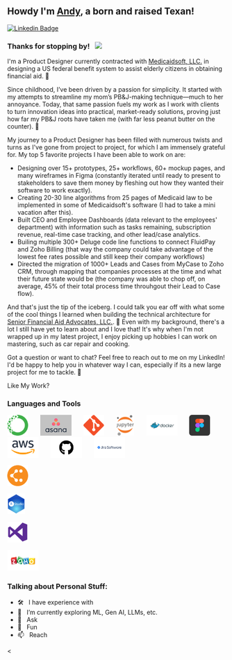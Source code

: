 ## Howdy I'm [Andy](https://github.com/garcia57/), a born and raised Texan!

[![Linkedin Badge](https://img.shields.io/badge/-LinkedIn-0e76a8?style=flat-square&logo=Linkedin&logoColor=white)](https://linkedin.com/in/andy-moroni-garcia)

### Thanks for stopping by! &nbsp; ![](https://visitor-badge.glitch.me/badge?page_id=garcia57.garcia57&style=flat-square&color=0088cc)
  
I'm a Product Designer currently contracted with [Medicaidsoft, LLC.](https://www.medicaidsoft.com/) in designing a US federal benefit system to assist elderly citizens in obtaining financial aid. 📝

Since childhood, I’ve been driven by a passion for simplicity. It started with my attempts to streamline my mom’s PB&J-making technique—much to her annoyance. Today, that same passion fuels my work as I work with clients to turn innovation ideas into practical, market-ready solutions, proving just how far my PB&J roots have taken me (with far less peanut butter on the counter). 🍞

My journey to a Product Designer has been filled with numerous twists and turns as I've gone from project to project, for which I am immensely grateful for. My top 5 favorite projects I have been able to work on are: 
- Designing over 15+ prototypes, 25+ workflows, 60+ mockup pages, and many wireframes in Figma (constantly iterated until ready to present to stakeholders to save them money by fleshing out how they wanted their software to work exactly).  
- Creating 20-30 line algorithms from 25 pages of Medicaid law to be implemented in some of Medicaidsoft's software (I had to take a mini vacation after this).
- Built CEO and Employee Dashboards (data relevant to the employees' department) with information such as tasks remaining, subscription revenue, real-time case tracking, and other lead/case analytics.
- Builing multiple 300+ Deluge code line functions to connect FluidPay and Zoho Billing (that way the company could take advantage of the lowest fee rates possible and still keep their company workflows)
- Directed the migration of 1000+ Leads and Cases from MyCase to Zoho CRM, through mapping that companies processes at the time and what their future state would be (the company was able to chop off, on average, 45% of their total process time throuhgout their Lead to Case flow).

And that's just the tip of the iceberg. I could talk you ear off with what some of the cool things I learned when building the technical architecture for [Senior Financial Aid Advocates, LLC.](https://www.sfaa.info). 
👋
Even with my background, there's a lot I still have yet to learn about and I love that! It's why when I'm not wrapped up in my latest project, I enjoy picking up hobbies I can work on mastering, such as car repair and cooking.

Got a question or want to chat? Feel free to reach out to me on my LinkedIn! I'd be happy to help you in whatever way I can, especially if its a new large project for me to tackle. 🌟

Like My Work?

### Languages and Tools

<a href="https://www.anaconda.com/" target="_blank"><img src="https://raw.githubusercontent.com/garcia57/garcia57/main/assets/anaconda-logo.svg" alt="anaconda" height="48px"/></a>  &nbsp; &nbsp; &nbsp;
<a href="https://asana.com/" target="_blank"><img src="https://raw.githubusercontent.com/garcia57/garcia57/main/assets/Asana_gray_Logo.png" alt="Asana_gray_Logo" height="48px"/></a>  &nbsp; &nbsp; &nbsp;
<a href="https://asana.com/" target="_blank"><img src="https://raw.githubusercontent.com/garcia57/garcia57/main/assets/git.svg" alt="git" height="48px"/></a>  &nbsp; &nbsp; &nbsp;
<a href="https://asana.com/" target="_blank"><img src="https://raw.githubusercontent.com/garcia57/garcia57/main/assets/Jupyter_logo.svg" alt="Jupyter_logo" height="48px"/></a>  &nbsp; &nbsp; &nbsp;
<a href="https://asana.com/" target="_blank"><img src="https://raw.githubusercontent.com/garcia57/garcia57/main/assets/Docker_Logo.svg" alt="Docker_Logo" height="48px"/></a>  &nbsp; &nbsp; &nbsp;
<a href="https://asana.com/" target="_blank"><img src="https://raw.githubusercontent.com/garcia57/garcia57/main/assets/figma_logo.png" alt="figma_logo" height="48px"/></a>  &nbsp; &nbsp; &nbsp;
<a href="https://asana.com/" target="_blank"><img src="https://raw.githubusercontent.com/garcia57/garcia57/main/assets/AWS_logo.svg" alt="AWS_logo" height="48px"/></a>  &nbsp; &nbsp; &nbsp;
<a href="https://asana.com/" target="_blank"><img src="https://raw.githubusercontent.com/garcia57/garcia57/main/assets/GitHub_Logo.svg" alt="GitHub_Logo" height="48px"/></a>  &nbsp; &nbsp; &nbsp;
<a href="https://asana.com/" target="_blank"><img src="https://raw.githubusercontent.com/garcia57/garcia57/main/assets/Jira_Logo.svg" alt="Jira_Logo" height="48px"/></a>  &nbsp; &nbsp; &nbsp;

<a href="https://www.anaconda.com/" target="_blank"><img src="https://raw.githubusercontent.com/garcia57/garcia57/main/assets/lucidchart_logo.png" alt="lucidchart_logo" height="48px"/></a>  &nbsp; &nbsp; &nbsp;

<!--
<a href="https://www.anaconda.com/" target="_blank"><img src="https://raw.githubusercontent.com/garcia57/garcia57/main/assets/R_Logo.svg" alt="R_Logo" height="48px"/></a>  &nbsp; &nbsp; &nbsp;
-->
<a href="https://www.anaconda.com/" target="_blank"><img src="https://raw.githubusercontent.com/garcia57/garcia57/main/assets/RStudio_Logo.png" alt="RStudio_Logo" height="48px"/></a>  &nbsp; &nbsp; &nbsp;

<a href="https://www.anaconda.com/" target="_blank"><img src="https://raw.githubusercontent.com/garcia57/garcia57/main/assets/VSCode_Logo.png" alt="VSCode_Logo" height="48px"/></a>  &nbsp; &nbsp; &nbsp;

<a href="https://www.anaconda.com/" target="_blank"><img src="https://raw.githubusercontent.com/garcia57/garcia57/main/assets/Zoho_Logo.svg" alt="Zoho_Logo" height="48px"/></a>  &nbsp; &nbsp; &nbsp;

<!--
<code><img height="27" src="https://raw.githubusercontent.com/github/explore/80688e429a7d4ef2fca1e82350fe8e3517d3494d/topics/javascript/javascript.png" alt="javascript"></code>
-->


### Talking about Personal Stuff:

- 🛠 &nbsp; I have experience with 
- 🚀 &nbsp; I’m currently exploring ML, Gen AI, LLMs, etc.
- 💬 &nbsp; Ask
- 👾 &nbsp; Fun
- 📫 &nbsp; Reach 


<

#

<div align="center">



</div>
